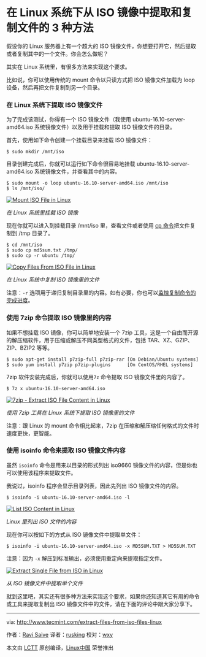 在 Linux 系统下从 ISO 镜像中提取和复制文件的 3 种方法
============================================================

假设你的 Linux 服务器上有一个超大的 ISO 镜像文件，你想要打开它，然后提取或者复制其中的一个文件。你会怎么做呢？

其实在 Linux 系统里，有很多方法来实现这个要求。

比如说，你可以使用传统的 mount 命令以只读方式把 ISO 镜像文件加载为 loop 设备，然后再把文件复制到另一个目录。

### 在 Linux 系统下提取 ISO 镜像文件

为了完成该测试，你得有一个 ISO 镜像文件（我使用 ubuntu-16.10-server-amd64.iso 系统镜像文件）以及用于挂载和提取 ISO 镜像文件的目录。

首先，使用如下命令创建一个挂载目录来挂载 ISO 镜像文件：

```
$ sudo mkdir /mnt/iso
```

目录创建完成后，你就可以运行如下命令很容易地挂载 ubuntu-16.10-server-amd64.iso 系统镜像文件，并查看其中的内容。

```
$ sudo mount -o loop ubuntu-16.10-server-amd64.iso /mnt/iso
$ ls /mnt/iso/
```
[
 ![Mount ISO File in Linux](http://www.tecmint.com/wp-content/uploads/2016/10/Mount-ISO-File-in-Linux.png) 
][1]

*在 Linux 系统里挂载 ISO 镜像*

现在你就可以进入到挂载目录 /mnt/iso 里，查看文件或者使用 [cp 命令][2]把文件复制到 /tmp 目录了。

```
$ cd /mnt/iso
$ sudo cp md5sum.txt /tmp/
$ sudo cp -r ubuntu /tmp/
```
[
 ![Copy Files From ISO File in Linux](http://www.tecmint.com/wp-content/uploads/2016/10/Copy-Files-From-ISO-File-in-Linux.png) 
][3]

*在 Linux 系统中复制 ISO 镜像里的文件*

注意：`-r` 选项用于递归复制目录里的内容。如有必要，你也可以[监控复制命令的完成进度][4]。

### 使用 7zip 命令提取 ISO 镜像里的内容

如果不想挂载 ISO 镜像，你可以简单地安装一个 7zip 工具，这是一个自由而开源的解压缩软件，用于压缩或解压不同类型格式的文件，包括 TAR、XZ、GZIP、ZIP、BZIP2 等等。

```
$ sudo apt-get install p7zip-full p7zip-rar [On Debian/Ubuntu systems]
$ sudo yum install p7zip p7zip-plugins      [On CentOS/RHEL systems]
```

7zip 软件安装完成后，你就可以使用`7z` 命令提取 ISO 镜像文件里的内容了。

```
$ 7z x ubuntu-16.10-server-amd64.iso
```
[
 ![7zip - Extract ISO File Content in Linux](http://www.tecmint.com/wp-content/uploads/2016/10/Extract-ISO-Content-in-Linux.png) 
][5]

*使用 7zip 工具在 Linux 系统下提取 ISO 镜像里的文件*

注意：跟 Linux 的 mount 命令相比起来，7zip 在压缩和解压缩任何格式的文件时速度更快，更智能。

### 使用 isoinfo 命令来提取 ISO 镜像文件内容

虽然 `isoinfo` 命令是用来以目录的形式列出 iso9660 镜像文件的内容，但是你也可以使用该程序来提取文件。

我说过，isoinfo 程序会显示目录列表，因此先列出 ISO 镜像文件的内容。

```
$ isoinfo -i ubuntu-16.10-server-amd64.iso -l
```
[
 ![List ISO Content in Linux](http://www.tecmint.com/wp-content/uploads/2016/10/List-ISO-Content-in-Linux.png) 
][6]

*Linux 里列出 ISO 文件的内容*

现在你可以按如下的方式从 ISO 镜像文件中提取单文件：

```
$ isoinfo -i ubuntu-16.10-server-amd64.iso -x MD5SUM.TXT > MD5SUM.TXT
```

注意：因为 `-x` 解压到标准输出，必须使用重定向来提取指定文件。

[
 ![Extract Single File from ISO in Linux](http://www.tecmint.com/wp-content/uploads/2016/10/Extract-Single-File-from-ISO-in-Linux.png) 
][7]

*从 ISO 镜像文件中提取单个文件*

就到这里吧，其实还有很多种方法来实现这个要求，如果你还知道其它有用的命令或工具来提取复制出 ISO 镜像文件中的文件，请在下面的评论中跟大家分享下。

--------------------------------------------------------------------------------

via: http://www.tecmint.com/extract-files-from-iso-files-linux

作者：[Ravi Saive][a]
译者：[rusking](https://github.com/rusking)
校对：[wxy](https://github.com/wxy)

本文由 [LCTT](https://github.com/LCTT/TranslateProject) 原创编译，[Linux中国](https://linux.cn/) 荣誉推出

[a]:http://www.tecmint.com/author/admin/
[1]:http://www.tecmint.com/wp-content/uploads/2016/10/Mount-ISO-File-in-Linux.png
[2]:http://www.tecmint.com/advanced-copy-command-shows-progress-bar-while-copying-files/
[3]:http://www.tecmint.com/wp-content/uploads/2016/10/Copy-Files-From-ISO-File-in-Linux.png
[4]:http://www.tecmint.com/monitor-copy-backup-tar-progress-in-linux-using-pv-command/
[5]:http://www.tecmint.com/wp-content/uploads/2016/10/Extract-ISO-Content-in-Linux.png
[6]:http://www.tecmint.com/wp-content/uploads/2016/10/List-ISO-Content-in-Linux.png
[7]:http://www.tecmint.com/wp-content/uploads/2016/10/Extract-Single-File-from-ISO-in-Linux.png